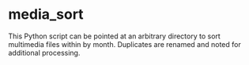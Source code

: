 # media_sort
This Python script can be pointed at an arbitrary directory to sort multimedia files within by month. Duplicates are renamed and noted for additional processing.
